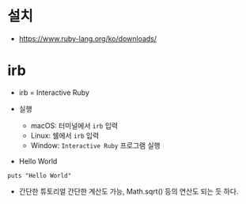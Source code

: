 # 설치
- https://www.ruby-lang.org/ko/downloads/

# irb
- irb =  Interactive Ruby
- 실행
    - macOS: 터미널에서 `irb` 입력
    - Linux: 쉘에서 `irb` 입력
    - Window: `Interactive Ruby` 프로그램 실행

- Hello World
```
puts "Hello World"
```

- 간단한 튜토리얼
간단한 계산도 가능, Math.sqrt() 등의 연산도 되는 듯 하다.